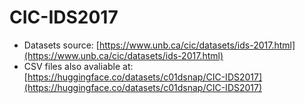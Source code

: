 # CIC-IDS2017

* Datasets source: [https://www.unb.ca/cic/datasets/ids-2017.html](https://www.unb.ca/cic/datasets/ids-2017.html)
* CSV files also avaliable at: [https://huggingface.co/datasets/c01dsnap/CIC-IDS2017](https://huggingface.co/datasets/c01dsnap/CIC-IDS2017)
